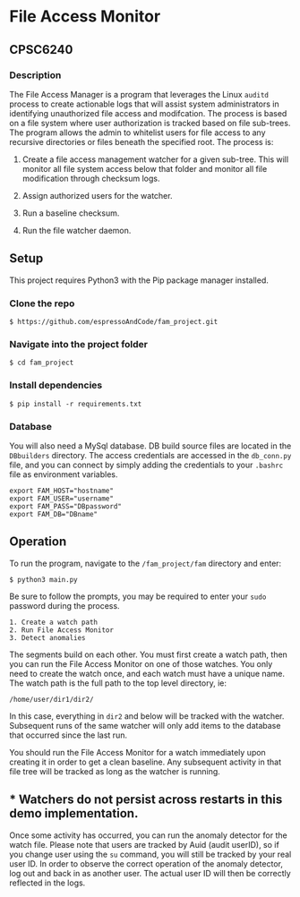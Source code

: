 # File Access Monitor
## CPSC6240

### Description

The File Access Manager is a program that leverages the Linux `auditd` process to create actionable logs that will assist system administrators in identifying unauthorized file access and modifcation. The process is based on a file system where user authorization is tracked based on file sub-trees. The program allows the admin to whitelist users for file access to any recursive directories or files beneath the specified root. The process is:

1.	Create a file access management watcher for a given sub-tree. This will monitor all file system access below that folder and monitor all file modification through checksum logs.

1.  Assign authorized users for the watcher.
    
1.	Run a baseline checksum.

1.	Run the file watcher daemon.

## Setup

This project requires Python3 with the Pip package manager installed. 

### Clone the repo

    $ https://github.com/espressoAndCode/fam_project.git

### Navigate into the project folder

    $ cd fam_project

### Install dependencies

    $ pip install -r requirements.txt

### Database

You will also need a MySql database. DB build source files are located in the `DBbuilders` directory. The access credentials are accessed in the `db_conn.py` file, and you can connect by simply adding the credentials to your `.bashrc` file as environment variables.

    export FAM_HOST="hostname"
    export FAM_USER="username"
    export FAM_PASS="DBpassword"
    export FAM_DB="DBname"

## Operation

To run the program, navigate to the `/fam_project/fam` directory and enter:

    $ python3 main.py

Be sure to follow the prompts, you may be required to enter your `sudo` password during the process.

    1. Create a watch path
    2. Run File Access Monitor
    3. Detect anomalies

The segments build on each other. You must first create a watch path, then you can run the File Access Monitor on one of those watches. You only need to create the watch once, and each watch must have a unique name. The watch path is the full path to the top level directory, ie:

    /home/user/dir1/dir2/

In this case, everything in `dir2` and below will be tracked with the watcher. Subsequent runs of the same watcher will only add items to the database that occurred since the last run.
 
 You should run the File Access Monitor for a watch immediately upon creating it in order to get a clean baseline. Any subsequent activity in that file tree will be tracked as long as the watcher is running.

 ## * Watchers do not persist across restarts in this demo implementation.

Once some activity has occurred, you can run the anomaly detector for the watch file. Please note that users are tracked by Auid (audit userID), so if you change user using the `su` command, you will still be tracked by your real user ID. In order to observe the correct operation of the anomaly detector, log out and back in as another user. The actual user ID will then be correctly reflected in the logs.


